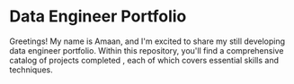 # Data Engineer Portfolio

Greetings! My name is Amaan, and I'm excited to share my still developing data engineer portfolio. Within this repository, you'll find a comprehensive catalog of projects completed , each of which covers essential skills and techniques.
